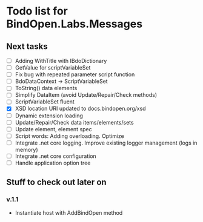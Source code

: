Todo list for BindOpen.Labs.Messages
====

## Next tasks

- [ ] Adding WithTitle with IBdoDictionary
- [ ] GetValue<T> for scriptVariableSet
- [ ] Fix bug with repeated parameter script function
- [ ] BdoDataContext -> ScriptVariableSet
- [ ] ToString() data elements
- [ ] Simplify DataItem (avoid Update/Repair/Check methods)
- [ ] ScriptVariableSet fluent
- [x] XSD location URI updated to docs.bindopen.org/xsd
- [ ] Dynamic extension loading
- [ ] Update/Repair/Check data items/elements/sets
- [ ] Update element, element spec
- [ ] Script words: Adding overloading. Optimize 
- [ ] Integrate .net core logging. Improve existing logger management (logs in memory)
- [ ] Integrate .net core configuration
- [ ] Handle application option tree

## Stuff to check out later on

### v.1.1

* Instantiate host with AddBindOpen method

